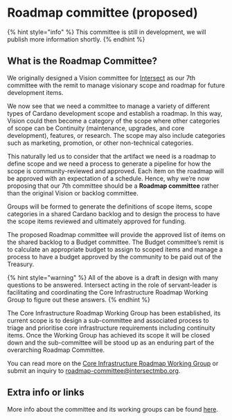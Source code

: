 # Roadmap committee (proposed)

{% hint style="info" %}
This committee is still in development, we will publish more information shortly.
{% endhint %}

## What is the Roadmap Committee?

We originally designed a Vision committee for [Intersect](https://docs.intersectmbo.org/) as our 7th committee with the remit to manage visionary scope and roadmap for future development items.

We now see that we need a committee to manage a variety of different types of Cardano development scope and establish a roadmap. In this way, Vision could then become a category of the scope where other categories of scope can be Continuity (maintenance, upgrades, and core development), features, or research. The scope may also include categories such as marketing, promotion, or other non-technical categories.

This naturally led us to consider that the artifact we need is a roadmap to define scope and we need a process to generate a pipeline for how the scope is community-reviewed and approved. Each item on the roadmap will be approved with an expectation of a schedule. Hence, why we’re now proposing that our 7th committee should be a **Roadmap committee** rather than the original Vision or backlog committee.&#x20;

Groups will be formed to generate the definitions of scope items, scope categories in a shared Cardano backlog and to design the process to have the scope items reviewed and ultimately approved for funding.

The proposed Roadmap committee will provide the approved list of items on the shared backlog to a Budget committee. The Budget committee’s remit is to calculate an appropriate budget to assign to scoped items and manage a process to have a budget approved by the community to be paid out of the Treasury.

{% hint style="warning" %}
All of the above is a draft in design with many questions to be answered. Intersect acting in the role of servant-leader is facilitating and coordinating the Core Infrastructure Roadmap Working Group to figure out these answers.
{% endhint %}

The Core Infrastructure Roadmap Working Group has been established, its current scope is to design a sub-committee and associated process to triage and prioritise core infrastructure requirements including continuity items.  Once the Working Group has achieved its scope it will be closed down and the sub-committee will be stood up as an enduring part of the overarching Roadmap Committee. &#x20;

You can read more on the [Core Infrastructure Roadmap Working Group](working-group/core-infrastructure-roadmap-working-group/) or submit an inquiry to [roadmap-committee@intersectmbo.org](mailto:roadmap-committee@intersectmbo.org).

## Extra info or links

More info about the committee and its working groups can be found [here](working-group/core-infrastructure-roadmap-working-group/).
